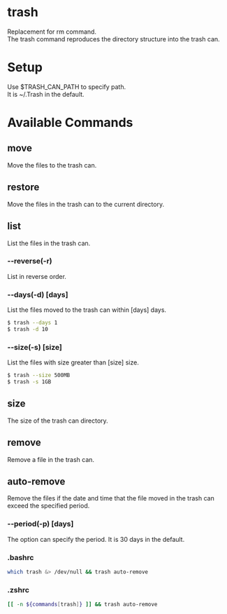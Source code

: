 # trash
Replacement for rm command.  
The trash command reproduces the directory structure into the trash can.
# Setup
Use $TRASH_CAN_PATH to specify path.  
It is ~/.Trash in the default.
# Available Commands
## move
Move the files to the trash can.
## restore
Move the files in the trash can to the current directory.
## list
List the files in the trash can.
### --reverse(-r)
List in reverse order.
### --days(-d) [days]
List the files moved to the trash can within [days] days.
```bash
$ trash --days 1
$ trash -d 10
```
### --size(-s) [size]
List the files with size greater than [size] size.
```bash
$ trash --size 500MB
$ trash -s 1GB
```
## size
The size of the trash can directory.
## remove
Remove a file in the trash can.
## auto-remove
Remove the files if the date and time that the file moved in the trash can exceed the specified period.
### --period(-p) [days]
The option can specify the period. It is 30 days in the default.
### .bashrc
```bash
which trash &> /dev/null && trash auto-remove
```
### .zshrc
```zsh
[[ -n ${commands[trash]} ]] && trash auto-remove
```
